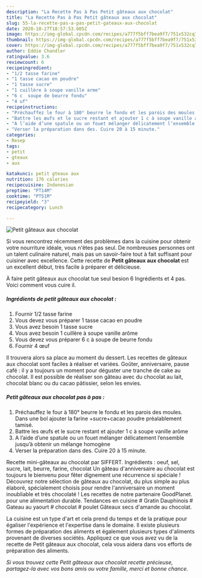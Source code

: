 ```yaml
---
description: "La Recette Pas à Pas Petit gâteaux aux chocolat"
title: "La Recette Pas à Pas Petit gâteaux aux chocolat"
slug: 55-la-recette-pas-a-pas-petit-gateaux-aux-chocolat
date: 2020-10-27T18:57:53.605Z
image: https://img-global.cpcdn.com/recipes/a777f5bff7bea9f7/751x532cq70/petit-gateaux-aux-chocolat-photo-principale-de-la-recette.jpg
thumbnail: https://img-global.cpcdn.com/recipes/a777f5bff7bea9f7/751x532cq70/petit-gateaux-aux-chocolat-photo-principale-de-la-recette.jpg
cover: https://img-global.cpcdn.com/recipes/a777f5bff7bea9f7/751x532cq70/petit-gateaux-aux-chocolat-photo-principale-de-la-recette.jpg
author: Eddie Chandler
ratingvalue: 3.6
reviewcount: 6
recipeingredient:
- "1/2 tasse farine"
- "1 tasse cacao en poudre"
- "1 tasse sucre"
- "1 cuillère à soupe vanille arme"
- "6 c  soupe de beurre fondu"
- "4 uf"
recipeinstructions:
- "Préchauffez le four à 180° beurre le fondu et les parois des moules. Dans une bol ajouter la farine +sucre+cacao poudre préalablement tamisé."
- "Battre les œufs et le sucre restant et ajouter 1 c à soupe vanille arôme"
- "A l’aide d’une spatule ou un fouet mélanger délicatement l’ensemble jusqu’à obtenir un mélange homogène"
- "Verser la préparation dans des. Cuire 20 à 15 minute."
categories:
- Resep
tags:
- petit
- gteaux
- aux

katakunci: petit gteaux aux 
nutrition: 176 calories
recipecuisine: Indonesian
preptime: "PT14M"
cooktime: "PT51M"
recipeyield: "3"
recipecategory: Lunch

---
```



![Petit gâteaux aux chocolat](https://img-global.cpcdn.com/recipes/a777f5bff7bea9f7/751x532cq70/petit-gateaux-aux-chocolat-photo-principale-de-la-recette.jpg)

Si vous rencontrez récemment des problèmes dans la cuisine pour obtenir votre nourriture idéale, vous n'êtes pas seul. De nombreuses personnes ont un talent culinaire naturel, mais pas un savoir-faire tout à fait suffisant pour cuisiner avec excellence. Cette recette de <strong> Petit gâteaux aux chocolat </strong> est un excellent début, très facile à préparer et délicieuse.

<!--inarticleads1-->

À faire petit gâteaux aux chocolat tue seul besion 6 Ingrédients et 4 pas. Voici comment vous cuire il.

##### Ingrédients de petit gâteaux aux chocolat :

1. Fournir 1/2 tasse farine
1. Vous devez vous préparer 1 tasse cacao en poudre
1. Vous avez besoin 1 tasse sucre
1. Vous avez besoin 1 cuillère à soupe vanille arôme
1. Vous devez vous préparer 6 c à soupe de beurre fondu
1. Fournir 4 œuf


Il trouvera alors sa place au moment du dessert. Les recettes de gâteaux aux chocolat sont faciles à réaliser et variées. Goûter, anniversaire, pause café : il y a toujours un moment pour déguster une tranche de cake au chocolat. Il est possible de réaliser son gâteau avec du chocolat au lait, chocolat blanc ou du cacao pâtissier, selon les envies. 

<!--inarticleads2-->

##### Petit gâteaux aux chocolat pas à pas :

1. Préchauffez le four à 180° beurre le fondu et les parois des moules. Dans une bol ajouter la farine +sucre+cacao poudre préalablement tamisé.
1. Battre les œufs et le sucre restant et ajouter 1 c à soupe vanille arôme
1. A l’aide d’une spatule ou un fouet mélanger délicatement l’ensemble jusqu’à obtenir un mélange homogène
1. Verser la préparation dans des. Cuire 20 à 15 minute.


Recette mini-gâteaux au chocolat par SIFFERT. Ingrédients : oeuf, sel, sucre, lait, beurre, farine, chocolat Un gâteau d&#39;anniversaire au chocolat est toujours le bienvenu pour fêter dignement une récurrence si spéciale ! Découvrez notre sélection de gâteaux au chocolat, du plus simple au plus élaboré, spécialement choisis pour rendre l&#39;anniversaire un moment inoubliable et très chocolaté ! Les recettes de notre partenaire GoodPlanet. pour une alimentation durable. Tendances en cuisine # Gratin Dauphinois # Gateau au yaourt # chocolat # poulet Gâteaux secs d&#39;amande au chocolat. 

<!--inarticleads1-->

<p>
La cuisine est un type d'art et cela prend du temps et de la pratique pour égaliser l'expérience et l'expertise dans le domaine. Il existe plusieurs formes de préparation des aliments et également plusieurs types d'aliments provenant de diverses sociétés. Appliquez ce que vous avez vu de la recette de Petit gâteaux aux chocolat, cela vous aidera dans vos efforts de préparation des aliments.
</p>

<p>
<i>Si vous trouvez cette Petit gâteaux aux chocolat recette précieuse, partagez-la avec vos bons amis ou votre famille, merci et bonne chance.</i>
</p>
